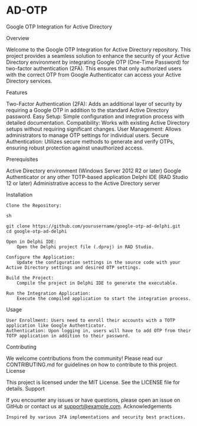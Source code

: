 # AD-OTP
Google OTP Integration for Active Directory

Overview

Welcome to the Google OTP Integration for Active Directory repository. This project provides a seamless solution to enhance the security of your Active Directory environment by integrating Google OTP (One-Time Password) for two-factor authentication (2FA). This ensures that only authorized users with the correct OTP from Google Authenticator can access your Active Directory services.

Features

Two-Factor Authentication (2FA): Adds an additional layer of security by requiring a Google OTP in addition to the standard Active Directory password.
Easy Setup: Simple configuration and integration process with detailed documentation.
Compatibility: Works with existing Active Directory setups without requiring significant changes.
User Management: Allows administrators to manage OTP settings for individual users.
Secure Authentication: Utilizes secure methods to generate and verify OTPs, ensuring robust protection against unauthorized access.

Prerequisites

Active Directory environment (Windows Server 2012 R2 or later)
Google Authenticator or any other TOTP-based application
Delphi IDE (RAD Studio 12 or later)
Administrative access to the Active Directory server

Installation

    Clone the Repository:

    sh

    git clone https://github.com/yourusername/google-otp-ad-delphi.git
    cd google-otp-ad-delphi

    Open in Delphi IDE:
        Open the Delphi project file (.dproj) in RAD Studio.

    Configure the Application:
        Update the configuration settings in the source code with your Active Directory settings and desired OTP settings.

    Build the Project:
        Compile the project in Delphi IDE to generate the executable.

    Run the Integration Application:
        Execute the compiled application to start the integration process.

Usage

    User Enrollment: Users need to enroll their accounts with a TOTP application like Google Authenticator.
    Authentication: Upon logging in, users will have to add OTP from their TOTP application in addition to their password.
	

Contributing

We welcome contributions from the community! Please read our CONTRIBUTING.md for guidelines on how to contribute to this project.
License

This project is licensed under the MIT License. See the LICENSE file for details.
Support

If you encounter any issues or have questions, please open an issue on GitHub or contact us at support@example.com.
Acknowledgements

    Inspired by various 2FA implementations and security best practices.
